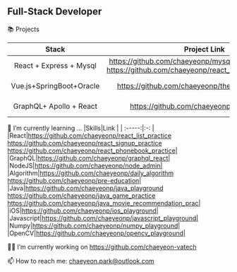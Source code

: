 ## Full-Stack Developer

📚 Projects

|Stack|Project Link |Position|
| :-----:|:-: |:-: |
|React + Express + Mysql|https://github.com/chaeyeonp/mysql-express_review_db<br>https://github.com/chaeyeonp/react_movie_review_project| Full-Stack|
|Vue.js+SpringBoot+Oracle|https://github.com/chaeyeonp/the-more-the-better| Front-end|
|GraphQL+ Apollo + React|https://github.com/chaeyeonp/graphql_react| Full-Stack|


🌱 I’m currently learning ...
|Skills|Link |
| :-----:|:-: |
|React|https://github.com/chaeyeonp/react_list_practice<br>https://github.com/chaeyeonp/react_signup_practice<br>https://github.com/chaeyeonp/react_phonebook_practice| 
|GraphQL|https://github.com/chaeyeonp/graphql_react|
|NodeJS|https://github.com/chaeyeonp/node_admin|
|Algorithm|https://github.com/chaeyeonp/daily_algorithm<br>https://github.com/chaeyeonp/pre-education|
|Java|https://github.com/chaeyeonp/java_playground<br>https://github.com/chaeyeonp/java_game_practice<br>https://github.com/chaeyeonp/java_movie_recommendation_prac|
|iOS|https://github.com/chaeyeonp/ios_playground|
|Javascript|https://github.com/chaeyeonp/javascript_playground|
|Numpy|https://github.com/chaeyeonp/numpy_playground|
|OpenCV|https://github.com/chaeyeonp/opencv_playground| 

👩‍💻 I’m currently working on https://github.com/chaeyeon-vatech


📫 How to reach me: chaeyeon.park@outlook.com

<!--
**chaeyeonp/chaeyeonp** is a ✨ _special_ ✨ repository because its `README.md` (this file) appears on your GitHub profile.

Here are some ideas to get you started:

- 🔭 I’m currently working on ...
- 🌱 I’m currently learning ...
- 👯 I’m looking to collaborate on ...
- 🤔 I’m looking for help with ...
- 💬 Ask me about ...
- 📫 How to reach me: ...
- 😄 Pronouns: ...
- ⚡ Fun fact: ...
-->
